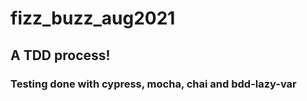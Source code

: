 # fizz_buzz_aug2021

## A TDD process! 

### Testing done with cypress, mocha, chai and bdd-lazy-var
